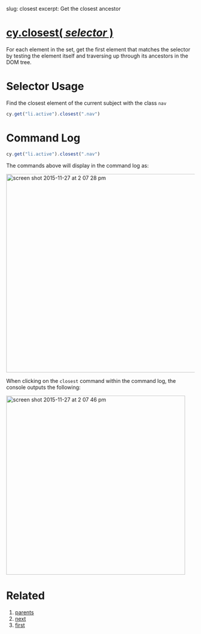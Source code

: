 slug: closest
excerpt: Get the closest ancestor

# [cy.closest( *selector* )](#selector-usage)

For each element in the set, get the first element that matches the selector by testing the element itself and traversing up through its ancestors in the DOM tree.

# Selector Usage

Find the closest element of the current subject with the class `nav`

```javascript
cy.get("li.active").closest(".nav")
```

# Command Log

```javascript
cy.get("li.active").closest(".nav")
```

The commands above will display in the command log as:

<img width="530" alt="screen shot 2015-11-27 at 2 07 28 pm" src="https://cloud.githubusercontent.com/assets/1271364/11447200/500fe9ca-9510-11e5-8c77-8afb8325d937.png">

When clicking on the `closest` command within the command log, the console outputs the following:

<img width="478" alt="screen shot 2015-11-27 at 2 07 46 pm" src="https://cloud.githubusercontent.com/assets/1271364/11447201/535515c4-9510-11e5-9cf5-088bf21f34ac.png">

# Related

1. [parents](http://on.cypress.io/api/parents)
2. [next](http://on.cypress.io/api/next)
3. [first](http://on.cypress.io/api/first)